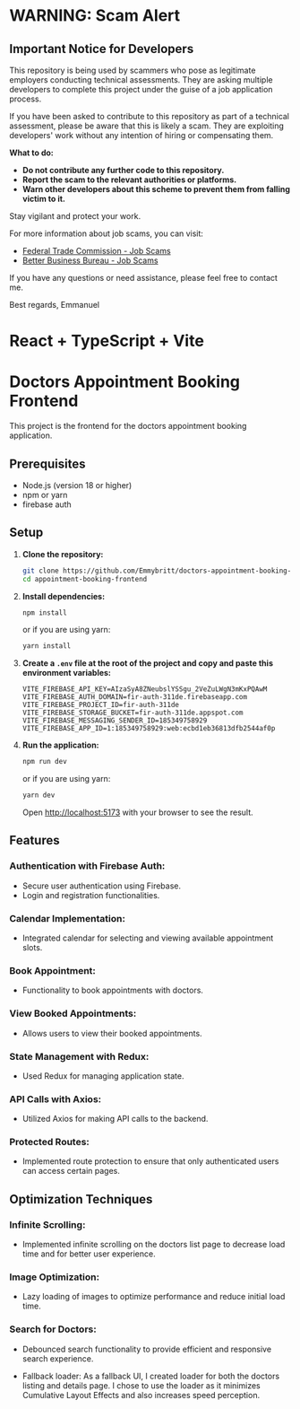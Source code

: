 
# WARNING: Scam Alert

## Important Notice for Developers

This repository is being used by scammers who pose as legitimate employers conducting technical assessments. They are asking multiple developers to complete this project under the guise of a job application process. 

If you have been asked to contribute to this repository as part of a technical assessment, please be aware that this is likely a scam. They are exploiting developers' work without any intention of hiring or compensating them.

**What to do:**
- **Do not contribute any further code to this repository.**
- **Report the scam to the relevant authorities or platforms.**
- **Warn other developers about this scheme to prevent them from falling victim to it.**

Stay vigilant and protect your work.

For more information about job scams, you can visit:
- [Federal Trade Commission - Job Scams](https://www.consumer.ftc.gov/articles/0243-job-scams)
- [Better Business Bureau - Job Scams](https://www.bbb.org/us/article/scams/15717-bbb-scam-alert-dont-fall-for-job-scams)

If you have any questions or need assistance, please feel free to contact me.

Best regards,
Emmanuel


# React + TypeScript + Vite

# Doctors Appointment Booking Frontend

This project is the frontend for the doctors appointment booking application.

## Prerequisites

- Node.js (version 18 or higher)
- npm or yarn
- firebase auth

## Setup

1. **Clone the repository:**

   ```sh
   git clone https://github.com/Emmybritt/doctors-appointment-booking-frontend.git
   cd appointment-booking-frontend
   ```

2. **Install dependencies:**

   ```sh
   npm install
   ```

   or if you are using yarn:

   ```sh
   yarn install
   ```

3. **Create a `.env` file at the root of the project and copy and paste this environment variables:**

   ```plaintext
   VITE_FIREBASE_API_KEY=AIzaSyA8ZNeubslYSSgu_2VeZuLWgN3mKxPQAwM
   VITE_FIREBASE_AUTH_DOMAIN=fir-auth-311de.firebaseapp.com
   VITE_FIREBASE_PROJECT_ID=fir-auth-311de
   VITE_FIREBASE_STORAGE_BUCKET=fir-auth-311de.appspot.com
   VITE_FIREBASE_MESSAGING_SENDER_ID=185349758929
   VITE_FIREBASE_APP_ID=1:185349758929:web:ecbd1eb36813dfb2544af0p
   ```

4. **Run the application:**

   ```sh
   npm run dev
   ```

   or if you are using yarn:

   ```sh
   yarn dev
   ```

   Open [http://localhost:5173](http://localhost:5173) with your browser to see the result.


## Features

### Authentication with Firebase Auth:

- Secure user authentication using Firebase.
- Login and registration functionalities.

### Calendar Implementation:

- Integrated calendar for selecting and viewing available appointment slots.

### Book Appointment:

- Functionality to book appointments with doctors.

### View Booked Appointments:

- Allows users to view their booked appointments.

### State Management with Redux:

- Used Redux for managing application state.

### API Calls with Axios:

- Utilized Axios for making API calls to the backend.

### Protected Routes:

- Implemented route protection to ensure that only authenticated users can access certain pages.


## Optimization Techniques

### Infinite Scrolling:

- Implemented infinite scrolling on the doctors list page to decrease load time and for better user experience.

### Image Optimization:

- Lazy loading of images to optimize performance and reduce initial load time.

### Search for Doctors:

- Debounced search functionality to provide efficient and responsive search experience.

- Fallback loader: As a fallback UI, I created loader for both the doctors listing and details page. I chose to use the loader as it   minimizes Cumulative Layout Effects and also increases speed perception.
